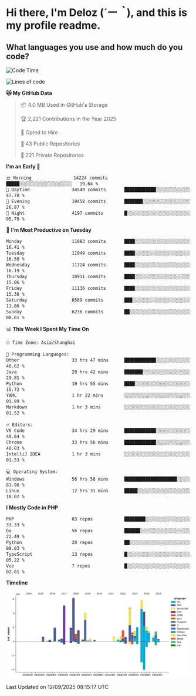 # **Hi there, I'm Deloz (*´ー｀*), and this is my profile readme.**

## **What languages you use and how much do you code?**

<!--START_SECTION:waka-->
![Code Time](http://img.shields.io/badge/Code%20Time-7%2C445%20hrs%2016%20mins-blue)

![Lines of code](https://img.shields.io/badge/From%20Hello%20World%20I%27ve%20Written-53.6%20million%20lines%20of%20code-blue)

**🐱 My GitHub Data** 

> 📦 4.0 MB Used in GitHub's Storage 
 > 
> 🏆 2,221 Contributions in the Year 2025
 > 
> 💼 Opted to Hire
 > 
> 📜 43 Public Repositories 
 > 
> 🔑 221 Private Repositories 
 > 
**I'm an Early 🐤** 

```text
🌞 Morning                14224 commits       █████░░░░░░░░░░░░░░░░░░░░   19.64 % 
🌆 Daytime                34549 commits       ████████████░░░░░░░░░░░░░   47.70 % 
🌃 Evening                19458 commits       ███████░░░░░░░░░░░░░░░░░░   26.87 % 
🌙 Night                  4197 commits        █░░░░░░░░░░░░░░░░░░░░░░░░   05.79 % 
```
📅 **I'm Most Productive on Tuesday** 

```text
Monday                   11883 commits       ████░░░░░░░░░░░░░░░░░░░░░   16.41 % 
Tuesday                  11949 commits       ████░░░░░░░░░░░░░░░░░░░░░   16.50 % 
Wednesday                11724 commits       ████░░░░░░░░░░░░░░░░░░░░░   16.19 % 
Thursday                 10911 commits       ████░░░░░░░░░░░░░░░░░░░░░   15.06 % 
Friday                   11136 commits       ████░░░░░░░░░░░░░░░░░░░░░   15.38 % 
Saturday                 8589 commits        ███░░░░░░░░░░░░░░░░░░░░░░   11.86 % 
Sunday                   6236 commits        ██░░░░░░░░░░░░░░░░░░░░░░░   08.61 % 
```


📊 **This Week I Spent My Time On** 

```text
🕑︎ Time Zone: Asia/Shanghai

💬 Programming Languages: 
Other                    33 hrs 47 mins      ████████████░░░░░░░░░░░░░   48.62 % 
Java                     20 hrs 42 mins      ███████░░░░░░░░░░░░░░░░░░   29.81 % 
Python                   10 hrs 55 mins      ████░░░░░░░░░░░░░░░░░░░░░   15.72 % 
YAML                     1 hr 22 mins        ░░░░░░░░░░░░░░░░░░░░░░░░░   01.99 % 
Markdown                 1 hr 3 mins         ░░░░░░░░░░░░░░░░░░░░░░░░░   01.52 % 

🔥 Editors: 
VS Code                  34 hrs 29 mins      ████████████░░░░░░░░░░░░░   49.64 % 
Chrome                   33 hrs 56 mins      ████████████░░░░░░░░░░░░░   48.83 % 
IntelliJ IDEA            1 hr 3 mins         ░░░░░░░░░░░░░░░░░░░░░░░░░   01.53 % 

💻 Operating System: 
Windows                  56 hrs 58 mins      ████████████████████░░░░░   81.98 % 
Linux                    12 hrs 31 mins      █████░░░░░░░░░░░░░░░░░░░░   18.02 % 
```

**I Mostly Code in PHP** 

```text
PHP                      83 repos            ████████░░░░░░░░░░░░░░░░░   33.33 % 
Go                       56 repos            ██████░░░░░░░░░░░░░░░░░░░   22.49 % 
Python                   20 repos            ██░░░░░░░░░░░░░░░░░░░░░░░   08.03 % 
TypeScript               13 repos            █░░░░░░░░░░░░░░░░░░░░░░░░   05.22 % 
Vue                      7 repos             █░░░░░░░░░░░░░░░░░░░░░░░░   02.81 % 
```



**Timeline**

![Lines of Code chart](https://raw.githubusercontent.com/deloz/deloz/main/assets/bar_graph.png)


 Last Updated on 12/09/2025 08:15:17 UTC
<!--END_SECTION:waka-->
